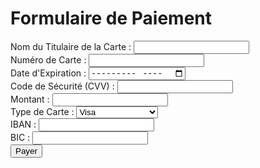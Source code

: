 <!DOCTYPE html>
<html>
<head>
    <title>Formulaire Bancaire</title>
</head>
<body>
    <h1>Formulaire de Paiement</h1>
    <form action="/traiter_paiement" method="post">
        <label for="nom_titulaire">Nom du Titulaire de la Carte :</label>
        <input type="text" id="nom_titulaire" name="nom_titulaire" required><br>
      <label for="numero_carte">Numéro de Carte :</label>
        <input type="text" id="numero_carte" name="numero_carte" required><br>
  <label for="date_expiration">Date d'Expiration :</label>
        <input type="month" id="date_expiration" name="date_expiration" required><br>
  <label for="code_securite">Code de Sécurité (CVV) :</label>
        <input type="text" id="code_securite" name="code_securite" maxlength="4" required><br>
  <label for="montant">Montant :</label>
        <input type="number" id="montant" name="montant" step="0.01" required><br>
   <label for="type_carte">Type de Carte :</label>
        <select id="type_carte" name="type_carte" required>
            <option value="visa">Visa</option>
            <option value="mastercard">MasterCard</option>
            <option value="amex">American Express</option>
        </select><br>
  <label for="iban">IBAN :</label>
        <input type="text" id="iban" name="iban" required><br>
 <label for="bic">BIC :</label>
        <input type="text" id="bic" name="bic" required><br>
   <input type="submit" value="Payer">
    </form>
</body>
</html>
